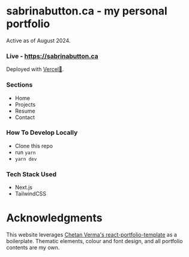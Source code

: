 # sabrinabutton.ca - my personal portfolio 
Active as of August 2024.

### Live - https://sabrinabutton.ca
Deployed with [Vercel🔺](https://vercel.com).

### Sections

- Home
- Projects
- Resume
- Contact

### How To Develop Locally

- Clone this repo
- run `yarn`
- `yarn dev`

### Tech Stack Used
- Next.js
- TailwindCSS

# Acknowledgments 

This website leverages [Chetan Verma's react-portfolio-template](https://github.com/chetanverma16/react-portfolio-template) as a boilerplate. Thematic elements, colour and font design, and all portfolio contents are my own.




